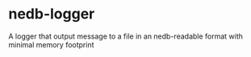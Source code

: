 nedb-logger
===========

A logger that output message to a file in an nedb-readable format with minimal memory footprint
